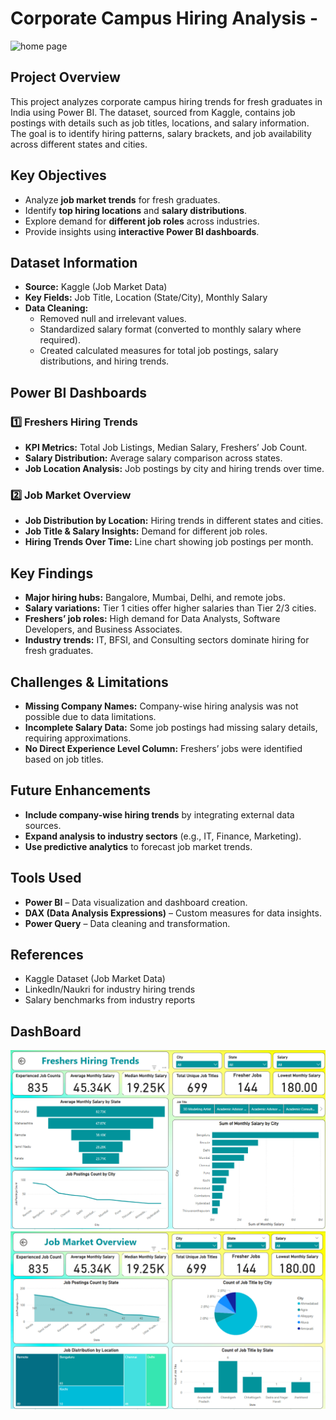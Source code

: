 # **Corporate Campus Hiring Analysis -**


<img width="1000" alt="home page" src="https://www.glaadblog.org/wp-content/uploads/2021/08/How-to-Find-the-Best-Temp-Agency-for-your-Job-Finding-Needs-905x445.jpg" />


## **Project Overview**
This project analyzes corporate campus hiring trends for fresh graduates in India using Power BI. The dataset, sourced from Kaggle, contains job postings with details such as job titles, locations, and salary information. The goal is to identify hiring patterns, salary brackets, and job availability across different states and cities.

## **Key Objectives**
- Analyze **job market trends** for fresh graduates.
- Identify **top hiring locations** and **salary distributions**.
- Explore demand for **different job roles** across industries.
- Provide insights using **interactive Power BI dashboards**.

## **Dataset Information**
- **Source:** Kaggle (Job Market Data)
- **Key Fields:** Job Title, Location (State/City), Monthly Salary
- **Data Cleaning:**
  - Removed null and irrelevant values.
  - Standardized salary format (converted to monthly salary where required).
  - Created calculated measures for total job postings, salary distributions, and hiring trends.

## **Power BI Dashboards**
### **1️⃣ Freshers Hiring Trends**
- **KPI Metrics:** Total Job Listings, Median Salary, Freshers’ Job Count.
- **Salary Distribution:** Average salary comparison across states.
- **Job Location Analysis:** Job postings by city and hiring trends over time.

### **2️⃣ Job Market Overview**
- **Job Distribution by Location:** Hiring trends in different states and cities.
- **Job Title & Salary Insights:** Demand for different job roles.
- **Hiring Trends Over Time:** Line chart showing job postings per month.

## **Key Findings**
- **Major hiring hubs:** Bangalore, Mumbai, Delhi, and remote jobs.
- **Salary variations:** Tier 1 cities offer higher salaries than Tier 2/3 cities.
- **Freshers’ job roles:** High demand for Data Analysts, Software Developers, and Business Associates.
- **Industry trends:** IT, BFSI, and Consulting sectors dominate hiring for fresh graduates.

## **Challenges & Limitations**
- **Missing Company Names:** Company-wise hiring analysis was not possible due to data limitations.
- **Incomplete Salary Data:** Some job postings had missing salary details, requiring approximations.
- **No Direct Experience Level Column:** Freshers’ jobs were identified based on job titles.

## **Future Enhancements**
- **Include company-wise hiring trends** by integrating external data sources.
- **Expand analysis to industry sectors** (e.g., IT, Finance, Marketing).
- **Use predictive analytics** to forecast job market trends.

## **Tools Used**
- **Power BI** – Data visualization and dashboard creation.
- **DAX (Data Analysis Expressions)** – Custom measures for data insights.
- **Power Query** – Data cleaning and transformation.

## **References**
- Kaggle Dataset (Job Market Data)
- LinkedIn/Naukri for industry hiring trends
- Salary benchmarks from industry reports

## **DashBoard**

<img src =https://github.com/Sharayu26/Corporate-Campus-Hiring-Analysis-/blob/main/Freshers%20Hiring.png>

<img src =https://github.com/Sharayu26/Corporate-Campus-Hiring-Analysis-/blob/main/Job%20Overview.png>
